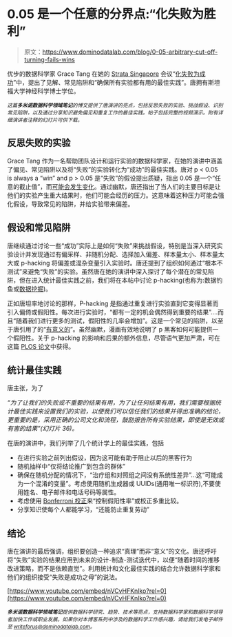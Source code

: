 # 0.05 是一个任意的分界点:“化失败为胜利”

> 原文：<https://www.dominodatalab.com/blog/0-05-arbitrary-cut-off-turning-fails-wins>

优步的数据科学家 Grace Tang 在她的 [Strata Singapore](https://conferences.oreilly.com/strata/strata-sg/public/schedule/detail/62876) 会议“[化失败为成功](https://www.youtube.com/watch?v=nVCvHFKnlko)”中，提出了见解、常见陷阱和“确保所有实验都有用的最佳实践”。唐拥有斯坦福大学神经科学博士学位。

*<small>这篇**多米诺数据科学领域笔记**的博文提供了唐演讲的亮点，包括反思失败的实验、挑战假设、识别常见陷阱，以及通过分享知识避免偏见和重复工作的最佳实践。帖子包括完整的视频演示。附有详细演讲者注释的幻灯片可供下载。</small>*

## 反思失败的实验

Grace Tang 作为一名帮助团队设计和运行实验的数据科学家，在她的演讲中涵盖了偏见、常见陷阱以及将“失败”的实验转化为“成功”的最佳实践。唐对 p < 0.05 is always a “win” and p > 0.05 是“失败”的假设提出质疑，指出 0.05 是一个“任意的截止值”，而[可能会发生变化](https://www.nature.com/articles/s41562-017-0189-z)。通过幽默，唐还指出了当人们的主要目标是让他们的实验产生重大结果时，他们可能会经历的压力。这意味着这种压力可能会强化假设，导致常见的陷阱，并给实验带来偏差。

## 假设和常见陷阱

唐继续通过讨论一些“成功”实际上是如何“失败”来挑战假设，特别是当深入研究实验设计并发现通过有偏采样、非随机分配、选择加入偏差、样本量太小、样本量太大或 p-hacking 将偏差或混杂变量引入实验时。唐还提到了组织如何通过“根本不测试”来避免“失败”的实验。虽然唐在她的演讲中深入探讨了每个潜在的常见陷阱，但在进入统计最佳实践之前，我们将在本帖中讨论 p-hacking(也称为:数据钓鱼或[数据挖掘](https://en.wikipedia.org/wiki/Data_dredging))。

正如唐坦率地讨论的那样，P-hacking 是指通过重复进行实验直到它变得显著而引入偏倚或假阳性。每次进行实验时，“都有一定的机会偶然得到重要的结果”....而且“随着我们进行更多的测试，假阳性的几率会增加”。这是一个常见的陷阱，以至于唐引用了的“[有意义的](https://xkcd.com/882/)”。虽然幽默，漫画有效地说明了 p 黑客如何可能提供一个假阳性。关于 p-hacking 的影响和后果的额外信息，尽管语气更加严肃，可在这篇 [PLOS 论文](http://journals.plos.org/plosbiology/article?id=10.1371/journal.pbio.1002106)中获得。

## 统计最佳实践

唐主张，为了

*“为了让我们的失败或不重要的结果有用，为了让任何结果有用，我们需要根据统计最佳实践来设置我们的实验，以便我们可以信任我们的结果并得出准确的结论，更重要的是，采用正确的公司文化和流程，鼓励报告所有实验结果，即使是无效或有害的结果”(幻灯片 36)。*

在唐的演讲中，我们列举了几个统计学上的最佳实践，包括

*   在进行实验之前列出假设，因为这可能有助于阻止以后的黑客行为
*   随机抽样中“仅将结论推广到包含的群体”
*   确保在随机分配的情况下，“治疗组和对照组之间没有系统性差异”...这“可能成为一个混淆的变量”。考虑使用随机生成器或 UUIDs(通用唯一标识符),不要使用姓名、电子邮件和电话号码等属性。
*   考虑使用 [Bonferroni 校正](https://en.wikipedia.org/wiki/Bonferroni_correction)来“控制假阳性率”或校正多重比较。
*   分享知识使每个人都能学习，“还能防止重复劳动”

## 结论

唐在演讲的最后强调，组织要创造一种追求“真理”而非“意义”的文化。唐还呼吁将“失败”实验的结果应用到未来的设计-制造-测试迭代中，以便“随着时间的推移改进策略，而不是依赖直觉”。利用统计和文化最佳实践的结合允许数据科学家和他们的组织接受“失败是成功之母”的说法。

[https://www.youtube.com/embed/nVCvHFKnlko?rel=0](https://www.youtube.com/embed/nVCvHFKnlko?rel=0)

*<sup>**多米诺数据科学领域笔记**提供数据科学研究、趋势、技术等亮点，支持数据科学家和数据科学领导者加快工作或职业发展。如果你对本博客系列中涉及的数据科学工作感兴趣，请给我们发电子邮件至 writeforus@dominodatalab.com。</sup>*
